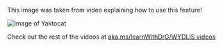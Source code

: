 This image was taken from video explaining how to use this feature!

![Image of Yaktocat](https://octodex.github.com/images/yaktocat.png)

Check out the rest of the videos at [aka.ms/learnWithDrG/WYDLIS videos](https://aka.ms/LearnWithDrG/WYDLIS__VIDEOS)
